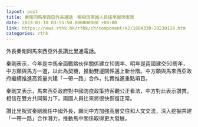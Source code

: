 ```yaml
---
layout: post
title: 秦剛同馬來西亞外長通話　稱相信兩國人員往來很快復常
date: 2023-01-18 03:55:50.000000000 +08:00
link: https://news.rthk.hk/rthk/ch/component/k2/1684330-20230118.htm
categories: rthk
---
```


外長秦剛同馬來西亞外長讚比里通電話。

秦剛表示，今年是中馬全面戰略伙伴關係建立10周年、明年是兩國建交50周年，中方願與馬方一道，以此為契機，推動雙邊關係邁上新台階。中方願與馬來西亞政府繼續推進高質量共建「一帶一路」合作，扎實推進重點項目。

秦剛又表示，馬來西亞政府對中國防疫政策持客觀公正看法，中方對此表示讚賞。相信在雙方共同努力下，兩國人員往來將很快恢復正常。

讚比里祝賀秦剛就任中國外長，願同中方加強高層交往和人文交流，深入挖掘共建「一帶一路」合作潛力，推動馬中關係取得更大發展。
